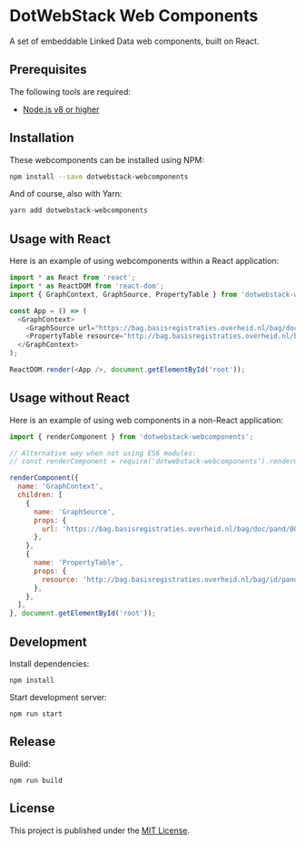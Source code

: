 # DotWebStack Web Components

A set of embeddable Linked Data web components, built on React.

## Prerequisites

The following tools are required:

* [Node.js v8 or higher](https://nodejs.org/en/)

## Installation

These webcomponents can be installed using NPM:

```bash
npm install --save dotwebstack-webcomponents
```

And of course, also with Yarn:

```bash
yarn add dotwebstack-webcomponents
```

## Usage with React

Here is an example of using webcomponents within a React application:

```js
import * as React from 'react';
import * as ReactDOM from 'react-dom';
import { GraphContext, GraphSource, PropertyTable } from 'dotwebstack-webcomponents';

const App = () => (
  <GraphContext>
    <GraphSource url="https://bag.basisregistraties.overheid.nl/bag/doc/pand/0003100000117485" />
    <PropertyTable resource="http://bag.basisregistraties.overheid.nl/bag/id/pand/0003100000117485" />
  </GraphContext>
);

ReactDOM.render(<App />, document.getElementById('root'));
```

## Usage without React

Here is an example of using web components in a non-React application:

```js
import { renderComponent } from 'dotwebstack-webcomponents';

// Alternative way when not using ES6 modules:
// const renderComponent = require('dotwebstack-webcomponents').renderComponent;

renderComponent({
  name: 'GraphContext',
  children: [
    {
      name: 'GraphSource',
      props: {
        url: 'https://bag.basisregistraties.overheid.nl/bag/doc/pand/0003100000117485',
      },
    },
    {
      name: 'PropertyTable',
      props: {
        resource: 'http://bag.basisregistraties.overheid.nl/bag/id/pand/0003100000117485',
      },
    },
  ],
}, document.getElementById('root'));
```

## Development

Install dependencies:

```
npm install
```

Start development server:

```
npm run start
```

## Release

Build:

```
npm run build
```

## License

This project is published under the [MIT License](LICENSE.md).
